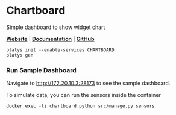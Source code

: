 # Chartboard

Simple dashboard to show widget chart 

**[Website](https://github.com/the-maux/Chartboard)** | **[Documentation](https://github.com/the-maux/tipboard/wiki)** | **[GitHub](https://github.com/the-maux/Chartboard)**

```
platys init --enable-services CHARTBOARD
platys gen
```

### Run Sample Dashboard

Navigate to <http://172.20.10.3:28173> to see the sample dashboard.

To simulate data, you can run the sensors inside the container

```
docker exec -ti chartboard python src/manage.py sensors
```

